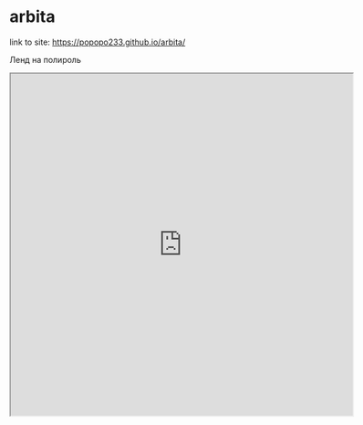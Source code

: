 # arbita
link to site: https://popopo233.github.io/arbita/

Ленд на полироль
<iframe src="http://woodclean.xfastcart.com/m1/?off=aybqcE5y&lnk=10947&m=abf802d470" name="iframe985426" width="600px" height="600px" scrolling="auto" frameborder="1" align="center"></iframe>
